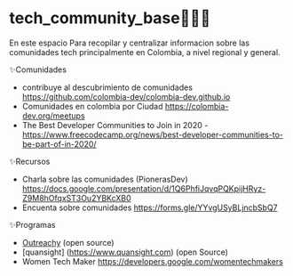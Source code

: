 # tech_community_base👩🏽‍💻
En este espacio Para recopilar y centralizar informacion sobre las comunidades tech principalmente en Colombia, a nivel regional y general.

✨Comunidades
* contribuye al descubrimiento de comunidades https://github.com/colombia-dev/colombia-dev.github.io
* Comunidades en colombia por Ciudad https://colombia-dev.org/meetups
* The Best Developer Communities to Join in 2020 - https://www.freecodecamp.org/news/best-developer-communities-to-be-part-of-in-2020/


✨Recursos
* Charla sobre las comunidades (PionerasDev) https://docs.google.com/presentation/d/1Q6PhfiJqvqPQKpijHRyz-Z9M8hOfqxST3Ou2YBKcXB0
* Encuenta sobre comunidades https://forms.gle/YYvgUSyBLjncbSbQ7

✨Programas
* [Outreachy](https://www.outreachy.org/) (open source)
* [quansight] (https://www.quansight.com) (open Source)
* Women Tech Maker https://developers.google.com/womentechmakers
